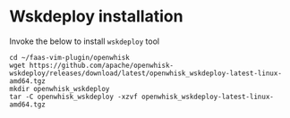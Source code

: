 # Wskdeploy installation

Invoke the below to install `wskdeploy` tool

```
cd ~/faas-vim-plugin/openwhisk
wget https://github.com/apache/openwhisk-wskdeploy/releases/download/latest/openwhisk_wskdeploy-latest-linux-amd64.tgz
mkdir openwhisk_wskdeploy
tar -C openwhisk_wskdeploy -xzvf openwhisk_wskdeploy-latest-linux-amd64.tgz
```